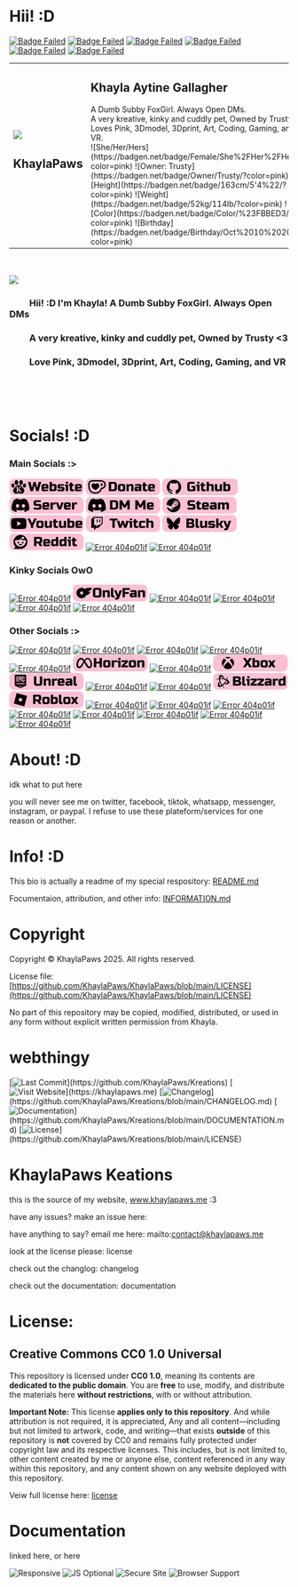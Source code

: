 # Hii! :D
<!-- Info Badges: -->
[![Badge Failed](https://badgen.net/badge/Female/She%2FHer%2FHers/?color=pink)](https://github.com/KhaylaPaws)
[![Badge Failed](https://badgen.net/badge/Owner/Trusty/?color=pink)](https://github.com/KhaylaPaws)
[![Badge Failed](https://badgen.net/badge/163cm/5'4"/?color=pink)](https://github.com/KhaylaPaws)
[![Badge Failed](https://badgen.net/badge/52kg/114lb/?color=pink)](https://github.com/KhaylaPaws)
[![Badge Failed](https://badgen.net/badge/Color/%23FBBED3/?color=pink)](https://github.com/KhaylaPaws)
[![Badge Failed](https://badgen.net/badge/Birthday/Oct%2010%202004/?color=pink)](https://github.com/KhaylaPaws)
<!-- Layout: (Pronouns) | (owner) | (height and weight) | (favorite color) | (Birthday) | (status) -->
<!-- Badges: She/Her/Hers | Public Property | 163cm/5'4" 52kg/114lb | Pink/White | Oct 10 2004 | Bleh -->

<table>
<tr>
  <td>
  <img src="pages/assets/media/MMOS-Stitched-PFP-Right.gif" width="180"><br>
  <h2>KhaylaPaws</h2>
</td>

  <td>

<h2> Khayla Aytine Gallagher</h2>
  A Dumb Subby FoxGirl. Always Open DMs.
  <br>
  A very kreative, kinky and cuddly pet, Owned by Trusty <3
  <br>
  Loves Pink, 3Dmodel, 3Dprint, Art, Coding, Gaming, and VR.
  <br>
![She/Her/Hers](https://badgen.net/badge/Female/She%2FHer%2FHers/?color=pink)
![Owner: Trusty](https://badgen.net/badge/Owner/Trusty/?color=pink)
![Height](https://badgen.net/badge/163cm/5'4%22/?color=pink)
![Weight](https://badgen.net/badge/52kg/114lb/?color=pink)
![Color](https://badgen.net/badge/Color/%23FBBED3/?color=pink)
![Birthday](https://badgen.net/badge/Birthday/Oct%2010%202004/?color=pink)
  </td>
</tr>
</table>







<br>
<br>

<!-- Image -->
<img src="./branding/MMOS-Stitched-PFP-Right.gif" align="left" width="240" border-radius="8px">

<br>

<!-- Bios (However many lines fit) -->
### ⠀⠀⠀Hii! :D I'm Khayla! A Dumb Subby FoxGirl. Always Open DMs

### ⠀⠀⠀A very kreative, kinky and cuddly pet, Owned by Trusty <3

### ⠀⠀⠀Love Pink, 3Dmodel, 3Dprint, Art, Coding, Gaming, and VR
<!-- Primary Greeting, 57/60 57/60 -->
<!-- Primary Bio 58/60 115/120 -->
<!-- Secondary bios, 57/60 172/180 -->

<!-- Trait List --> <!-- Submissive/Obedient/KnotPocket/CuddleSlut -->
<!-- Kink List -->

<br>
<br>
<br>

# Socials! :D
### Main Socials :>
[![Error 404p01if](./branding/Socials_website.png?v=5)](https://khaylapaws.me)
[![Error 404p01if](./branding/Socials_donate.png?v=5)](https://ko-fi.com/khaylapaws)
[![Error 404p01if](./branding/Socials_github.png?v=5)](https://github.com/KhaylaPaws)
[![Error 404p01if](./branding/Socials_discordserver.png?v=5)](https://discord.com/invite/RHbhhmF8An)
[![Error 404p01if](./branding/Socials_discordme.png?v=5)](http://discord.com/users/1367264632841961533)
[![Error 404p01if](./branding/Socials_steam.png?v=5)](https://steamcommunity.com/id/khaylapaws)
[![Error 404p01if](./branding/Socials_youtube.png?=v5)](https://www.youtube.com/@KhaylaPaws)
[![Error 404p01if](./branding/Socials_twitch.png?v=5)](https://www.twitch.tv/khaylapaws)
[![Error 404p01if](./branding/Socials_blusky.png?v=5)](https://bsky.app/profile/khaylapaws.me)
[![Error 404p01if](./branding/Socials_reddit.png?v=5)](https://www.reddit.com/user/KhaylaPaws)
[![Error 404p01if](./branding/Socials_gravatar.png)](./404p02lf)
[![Error 404p01if](./branding/Socials_linktree.png)](./404p02lf)

### Kinky Socials OwO
[![Error 404p01if](./branding/Socials_e621.png)](./404p02lf)
[![Error 404p01if](./branding/Socials_onlyfans.png?v=5)](https://onlyfans.com/khaylapaws)
[![Error 404p01if](./branding/Socials_lovense.png)](./404p02lf)
[![Error 404p01if](./branding/Socials_fetlife.png)](./404p02lf)
[![Error 404p01if](./branding/Socials_flist.png)](./404p02lf)
[![Error 404p01if](./branding/Socials_kinklist.png)](./404p02lf)

### Other Socials :>
[![Error 404p01if](./branding/Socials_tumblr.png)](./404p02lf)
[![Error 404p01if](./branding/Socials_beacons.png)](./404p02lf)
[![Error 404p01if](./branding/Socials_linktree.png)](./404p02lf)
[![Error 404p01if](./branding/Socials_linktree.png)](./404p02lf)
[![Error 404p01if](./branding/Socials_patreon.png)](./404p02lf)
[![Error 404p01if](./branding/Socials_horizon.png?v=5)](https://horizon.meta.com/profile/KhaylaPaws)
[![Error 404p01if](./branding/Socials_shopify.png)](./404p02lf)
[![Error 404p01if](./branding/Socials_xbox.png?v=5?v=5)](https://www.xbox.com/play/user/KhaylaPaws)
[![Error 404p01if](./branding/Socials_unreal.png?v=5?v=5)](https://epicgames.com/u/b84cb591504d43bfbc8d909ab30fa0e9)
[![Error 404p01if](./branding/Socials_playstation.png)](./404p02lf)
[![Error 404p01if](./branding/Socials_bungie.png)](./404p02lf)
[![Error 404p01if](./branding/Socials_blizzard.png?v=5?v=5)](https://www.overbuff.com/players/KhaylaPaws-1652)
[![Error 404p01if](./branding/Socials_roblox.png?v=5?v=5)](https://www.roblox.com/users/8496405137/profile)
[![Error 404p01if](./branding/Socials_league.png)](./404p02lf)
[![Error 404p01if](./branding/Socials_riot.png)](./404p02lf)
[![Error 404p01if](./branding/Socials_ebay.png)](./404p02lf)
[![Error 404p01if](./branding/Socials_anime.png)](./404p02lf)
[![Error 404p01if](./branding/Socials_spotify.png)](./404p02lf)
[![Error 404p01if](./branding/Socials_soundcloud.png)](./404p02lf)
[![Error 404p01if](./branding/Socials_autodesk.png)](./404p02lf)
[![Error 404p01if](./branding/Socials_lego.png)](./404p02lf)

<!--
<a href="https://github.com/KhaylaPaws">
  <img src="https://img.shields.io/static/v1?label=&message=GitHub&color=fbbed3&logo=github&logoColor=black&style=flat" style="transform: scale(1.5); transform-origin: top left;">
</a>
-->

# About! :D
idk what to put here

you will never see me on twitter, facebook, tiktok, whatsapp, messenger, instagram, or paypal. I refuse to use these plateform/services for one reason or another.

# Info! :D
This bio is actually a readme of my special respository: [README.md](https://github.com/KhaylaPaws/KhaylaPaws/blob/main/README.md)

Focumentaion, attribution, and other info: [INFORMATION.md](https://github.com/KhaylaPaws/KhaylaPaws/blob/main/INFORMATION.md)

# Copyright

Copyright © KhaylaPaws 2025. All rights reserved.

License file: [https://github.com/KhaylaPaws/KhaylaPaws/blob/main/LICENSE](https://github.com/KhaylaPaws/KhaylaPaws/blob/main/LICENSE)

No part of this repository may be copied, modified, distributed, or used in any form without explicit written permission from Khayla.

# webthingy

[![Last Commit](https://badgen.net/badge/Last%20Commit/Updated/pink?)](https://github.com/KhaylaPaws/Kreations)
[![Visit Website](https://badgen.net/badge/Website/Open/pink?)](https://khaylapaws.me)
[![Changelog](https://badgen.net/badge/Changelog/View/pink?)](https://github.com/KhaylaPaws/Kreations/blob/main/CHANGELOG.md)
[![Documentation](https://badgen.net/badge/Docs/Read/pink?)](https://github.com/KhaylaPaws/Kreations/blob/main/DOCUMENTATION.md)
[![License](https://badgen.net/badge/License/MIT/pink?)](https://github.com/KhaylaPaws/Kreations/blob/main/LICENSE)

# KhaylaPaws Keations
this is the source of my website, www.khaylapaws.me :3

have any issues? make an issue here:

have anything to say? email me here: mailto:contact@khaylapaws.me

look at the license please: license

check out the changlog: changelog

check out the documentation: documentation

# License: 

## Creative Commons CC0 1.0 Universal

This repository is licensed under **CC0 1.0**, meaning its contents are **dedicated to the public domain**.
You are **free** to use, modify, and distribute the materials here **without restrictions**, with or without attribution.

**Important Note:**
This license **applies only to this repository**. And while attribution is not required, it is appreciated, 
Any and all content—including but not limited to artwork, code, and writing—that exists **outside** of this repository is **not** covered by CC0 and remains fully protected under copyright law and its respective licenses.
This includes, but is not limited to, other content created by me or anyone else, content referenced in any way within this repository, and any content shown on any website deployed with this repository.

Veiw full license here: [license](https://github.com/KhaylaPaws/Kreations/blob/main/LICENSE)

# Documentation

linked here, or here

![Responsive](https://badgen.net/badge/Supports/Any%20Device/pink?)
![JS Optional](https://badgen.net/badge/JavaScript/Optional/pink?)
![Secure Site](https://badgen.net/badge/Secure/SSL%20Enabled/pink?)
![Browser Support](https://badgen.net/badge/Supports/All%20Browsers/pink?)

